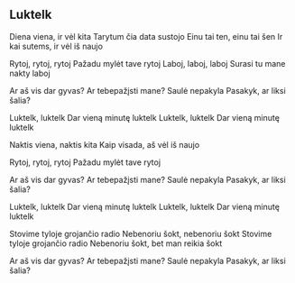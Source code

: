 ## Luktelk

Diena viena, ir vėl kita
Tarytum čia data sustojo
Einu tai ten, einu tai šen
Ir kai sutems, ir vėl iš naujo

Rytoj, rytoj, rytoj
Pažadu mylėt tave rytoj
Laboj, laboj, laboj
Surasi tu mane nakty laboj

Ar aš vis dar gyvas?
Ar tebepažįsti mane?
Saulė nepakyla
Pasakyk, ar liksi šalia?

Luktelk, luktelk
Dar vieną minutę luktelk
Luktelk, luktelk
Dar vieną minutę luktelk

Naktis viena, naktis kita
Kaip visada, aš vėl iš naujo

Rytoj, rytoj, rytoj
Pažadu mylėt tave rytoj

Ar aš vis dar gyvas?
Ar tebepažįsti mane?
Saulė nepakyla
Pasakyk, ar liksi šalia?

Luktelk, luktelk
Dar vieną minutę luktelk
Luktelk, luktelk
Dar vieną minutę luktelk

Stovime tyloje grojančio radio
Nebenoriu šokt, nebenoriu šokt
Stovime tyloje grojančio radio
Nebenoriu šokt, bet man reikia šokt

Ar aš vis dar gyvas?
Ar tebepažįsti mane?
Saulė nepakyla
Pasakyk, ar liksi šalia?

